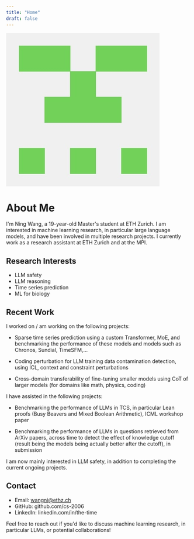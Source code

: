 ```yaml
---
title: "Home"
draft: false
---
```


<div id="about-me-photo">
<img src="/static/96168057.jpg" alt="Ning Wang">
</div>

# About Me

I'm Ning Wang, a 19-year-old Master's student at ETH Zurich.
I am interested in machine learning research, in particular large language models, and have been involved in multiple research projects. I currently work as a research assistant at ETH Zurich and at the MPI. 

## Research Interests

- LLM safety
- LLM reasoning
- Time series prediction
- ML for biology

## Recent Work

I worked on / am working on the following projects:

- Sparse time series prediction using a custom Transformer, MoE, and benchmarking the performance of these models and models such as Chronos, Sundial, TimeSFM,...

- Coding perturbation for LLM training data contamination detection, using ICL, context and constraint perturbations
  
- Cross-domain transferability of fine-tuning smaller models using CoT of larger models (for domains like math, physics, coding)
  
I have assisted in the following projects:

- Benchmarking the performance of LLMs in TCS, in particular Lean proofs (Busy Beavers and Mixed Boolean Arithmetic), ICML workshop paper
  
- Benchmarking the performance of LLMs in questions retrieved from ArXiv papers, across time to detect the effect of knowledge cutoff (result being the models being actually better after the cutoff), in submission
  
I am now mainly interested in LLM safety, in addition to completing the current ongoing projects. 

## Contact

- Email: wangni@ethz.ch
- GitHub: github.com/cs-2006
- LinkedIn: linkedin.com/in/the-time

Feel free to reach out if you'd like to discuss machine learning research, in particular LLMs, or potential collaborations!
